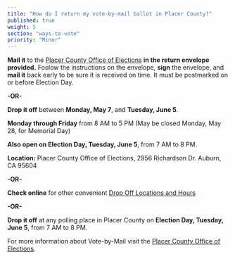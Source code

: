 ```yaml
---
title: "How do I return my vote-by-mail ballot in Placer County?"
published: true
weight: 5
section: "ways-to-vote"
priority: "Minor"
---
```


**Mail it** to the [Placer County Office of Elections](#section-election-office-contact) **in the return envelope provided.** Foolow the instructions on the envelope, **sign** the envelope, and **mail it** back early to be sure it is received on time. It must be postmarked on or before Election Day.  

**-OR-**
  
**Drop it off** between **Monday, May 7**, and **Tuesday, June 5**.  

**Monday through Friday** from 8 AM to 5 PM  (May be closed Monday, May 28, for Memorial Day)  

**Also open on Election Day, Tuesday, June 5**, from 7 AM to 8 PM.  

**Location:** Placer County Office of Elections, 2956 Richardson Dr. Auburn, CA 95604  

**-OR-**  

**Check online** for other convenient [Drop Off Locations and Hours](http://www.placerelections.com/voting-before-election-day.aspx)  

**-OR-**  

**Drop it off** at any polling place in Placer County on **Election Day, Tuesday, June 5**, from 7 AM to 8 PM.    

For more information about Vote-by-Mail visit the [Placer County Office of Elections](https://www.placerelections.com/apply-to-vote-by-mail.aspx#15).  
